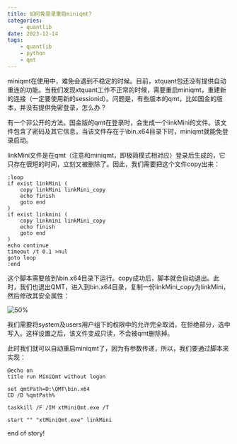 ```yaml
---
title: 如何免登录重启miniqmt?
categories:
    - quantlib
date: 2023-12-14
tags:
    - quantlib
    - python
    - qmt
---
```


miniqmt在使用中，难免会遇到不稳定的时候。目前，xtquant包还没有提供自动重连的功能。当我们发现xtquant工作不正常的时候，需要重启miniqmt，重建新的连接（一定要使用新的sessionid）。问题是，有些版本的qmt，比如国金的版本，并没有提供免密登录，怎么办？

<!-- more -->

有一个非公开的方法。国金版的qmt在登录时，会生成一个linkMini的文件。该文件包含了密码及其它信息，当该文件存在于\bin.x64目录下时，miniqmt就能免登录启动。

linkMini文件是在qmt（注意和miniqmt，即极简模式相对应）登录后生成的，它只存在很短的时间，立刻又被删除了。因此，我们需要把这个文件copy出来：

```
:loop
if exist linkMini (
    copy linkMini linkMini_copy 
    echo finish
    goto end
)
if exist linkmini (
    copy linkmini linkMini_copy 
    echo finish
    goto end
)
echo continue
timeout /t 0.1 >nul
goto loop
:end
```

这个脚本需要放到\bin.x64目录下运行。copy成功后，脚本就会自动退出。此时，我们也退出QMT，进入到bin.x64目录，复制一份linkMini_copy为linkMini，然后修改其安全属性：

![50%](https://images.jieyu.ai/images/2023/12/linkmini.png)

我们需要将system及users用户组下的权限中的允许完全取消，在拒绝部分，选中写入。这样设置之后，该文件变成只读，不会被qmt删除掉。

此时我们就可以自动重启miniqmt了，因为有参数传递，所以，我们要通过脚本来实现：

```
@echo on
title run MiniQmt without logon

set qmtPath=D:\QMT\bin.x64
CD /D %qmtPath%

taskkill /F /IM xtMiniQmt.exe /T

start "" "xtMiniQmt.exe" linkMini
```

end of story!
